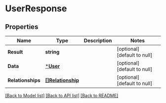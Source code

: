 # UserResponse

## Properties

Name | Type | Description | Notes
------------ | ------------- | ------------- | -------------
**Result** | **string** |  | [optional] [default to null]
**Data** | [***User**](User.md) |  | [optional] [default to null]
**Relationships** | [**[]Relationship**](Relationship.md) |  | [optional] [default to null]

[[Back to Model list]](../README.md#documentation-for-models) [[Back to API list]](../README.md#documentation-for-api-endpoints) [[Back to README]](../README.md)

